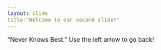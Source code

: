 ```yaml
---
layout: slide
title:"Welcome to our second slide!"
---
```

"Never Knows Best."
Use the left arrow to go back!
